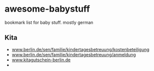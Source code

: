 # awesome-babystuff
bookmark list for baby stuff. mostly german


## Kita

 * www.berlin.de/sen/familie/kindertagesbetreuung/kostenbeteiligung
 * www.berlin.de/sen/familie/kindertagesbetreuung/anmeldung
 * www.kitagutschein-berlin.de
 * 
 
